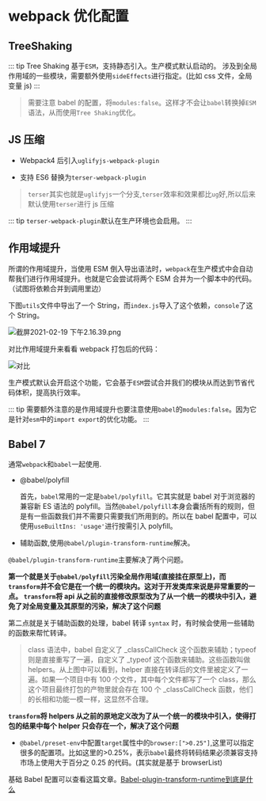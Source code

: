 # webpack 优化配置

## TreeShaking

::: tip
Tree Shaking 基于`ESM`，支持静态引入。生产模式默认启动的。
涉及到全局作用域的一些模块，需要额外使用`sideEffects`进行指定。(比如 css 文件，全局变量 js)
:::

> 需要注意 babel 的配置，将`modules:false`。这样才不会让`babel`转换掉`ESM`语法，从而使用`Tree Shaking`优化。

## JS 压缩

- Webpack4 后引入`uglifyjs-webpack-plugin`

- 支持 ES6 替换为`terser-webpack-plugin`

> `terser`其实也就是`uglifyjs`一个分支,`terser`效率和效果都比`ug`好,所以后来默认使用`terser`进行 js 压缩

::: tip
`terser-webpack-plugin`默认在生产环境也会启用。
:::

## 作用域提升

所谓的作用域提升，当使用 ESM 倒入导出语法时，`webpack`在生产模式中会自动帮我们进行作用域提升。也就是它会尝试将两个 ESM 合并为一个脚本中的代码。（试图将依赖合并到调用里边）

下图`utils`文件中导出了一个 String，而`index.js`导入了这个依赖，`console`了这个 String。

![截屏2021-02-19 下午2.16.39.png](https://i.loli.net/2021/02/19/QkaRtmLjYB3q7nc.png)

对比作用域提升来看看 webpack 打包后的代码：

![对比](https://p9-juejin.byteimg.com/tos-cn-i-k3u1fbpfcp/86fcf104af9b4d299a7b2d1051ce5d62~tplv-k3u1fbpfcp-watermark.image)

生产模式默认会开启这个功能，它会基于`ESM`尝试合并我们的模块从而达到节省代码体积，提高执行效率。

::: tip
需要额外注意的是作用域提升也要注意使用`babel`的`modules:false`。因为它是针对`esm`中的`import export`的优化功能。
:::

## Babel 7

通常`webpack`和`babel`一起使用.

- @babel/polyfill

  首先，`babel`常用的一定是`babel/polyfill`。它其实就是 babel 对于浏览器的兼容新 ES 语法的 polyfill。当然`@babel/polyfill`本身会囊括所有的规则，但是有一些函数我们并不需要只需要我们所用到的。所以在 babel 配置中，可以使用`useBuiltIns: 'usage'`进行按需引入 polyfill。

* 辅助函数,使用`@babel/plugin-transform-runtime`解决。

`@babel/plugin-transform-runtime`主要解决了两个问题。

**第一个就是关于`@babel/polyfill`污染全局作用域(直接挂在原型上)，而`transform`并不会它是在一个统一的模块内。这对于开发类库来说是非常重要的一点。
`transform`将 api 从之前的直接修改原型改为了从一个统一的模块中引入，避免了对全局变量及其原型的污染，解决了这个问题**

第二点就是关于辅助函数的处理，babel 转译 `syntax` 时，有时候会使用一些辅助的函数来帮忙转译。

> class 语法中，babel 自定义了 \_classCallCheck 这个函数来辅助；typeof 则是直接重写了一遍，自定义了 \_typeof 这个函数来辅助。这些函数叫做 helpers。从上图中可以看到，helper 直接在转译后的文件里被定义了一遍。如果一个项目中有 100 个文件，其中每个文件都写了一个 class，那么这个项目最终打包的产物里就会存在 100 个 \_classCallCheck 函数，他们的长相和功能一模一样，这显然不合理。

**`transform`将 helpers 从之前的原地定义改为了从一个统一的模块中引入，使得打包的结果中每个 helper 只会存在一个，解决了这个问题**

- `@babel/preset-env`中配置`target`属性中的`browser:[">0.25"]`,这里可以指定很多的配置项。比如这里的>0.25%，表示`babel`最终将转码结果必须兼容支持市场上使用大于百分之 0.25 的代码。(其实就是基于 browserList)

基础 Babel 配置可以查看这篇文章。[Babel-plugin-transform-runtime到底是什么](https://zhuanlan.zhihu.com/p/147083132)
